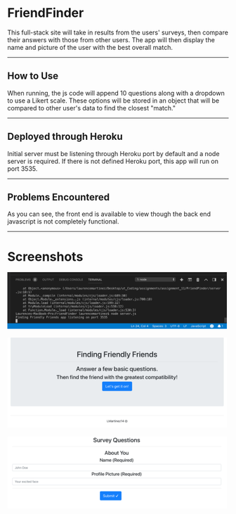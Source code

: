 # FriendFinder
This full-stack site will take in results from the users' surveys, then compare their answers with those from other users. The app will then display the name and picture of the user with the best overall match.

<hr>

## How to Use
When running, the js code will append 10 questions along with a dropdown to use a Likert scale. These options will be stored in an object that will be compared to other user's data to find the closest "match."

<hr>

## Deployed through Heroku
Initial server must be listening through Heroku port by default and a node server is required. If there is not defined Heroku port, this app will run on port 3535.

<hr>

## Problems Encountered
As you can see, the front end is available to view though the back end javascript is not completely functional.

<hr>

# Screenshots

<div style='float: center'>
  <img style='width: 500px' src="nodePort.png"></img>
</div>

<br>

<div style='float: center'>
  <img style='width: 500px' src="frontHTML.png"></img>
</div>

<br>

<div style='float: center'>
  <img style='width: 500px' src="surveyHTML.png"></img>
</div>
